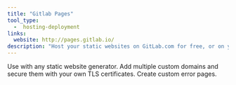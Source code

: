 ```yaml
---
title: "Gitlab Pages"
tool_type: 
  -  hosting-deployment
links:
  website: http://pages.gitlab.io/
description: "Host your static websites on GitLab.com for free, or on your own GitLab EE instance."
---
```

Use with any static website generator. Add multiple custom domains and secure them with your own TLS certificates. Create custom error pages.
